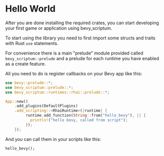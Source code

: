 # Hello World

After you are done installing the required crates, you can start developing
your first game or application using bevy_scriptum.

To start using the library you need to first import some structs and traits
with Rust `use` statements.

For convenience there is a main "prelude" module provided called
`bevy_scriptum::prelude` and a prelude for each runtime you have enabled as
a create feature.

All you need to do is register callbacks on your Bevy app like this:
```rust
use bevy::prelude::*;
use bevy_scriptum::prelude::*;
use bevy_scriptum::runtimes::rhai::prelude::*;

App::new()
    .add_plugins(DefaultPlugins)
    .add_scripting::<RhaiRuntime>(|runtime| {
         runtime.add_function(String::from("hello_bevy"), || {
           println!("hello bevy, called from script");
         });
    });
```
And you can call them in your scripts like this:
```rhai
hello_bevy();
```
